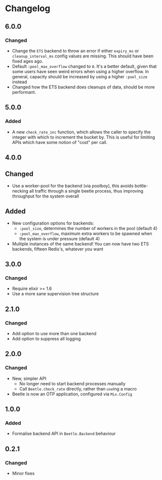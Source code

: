 # Changelog


## 6.0.0

### Changed

- Change the `ETS` backend to throw an error if either `expiry_ms` or
  `cleanup_interval_ms` config values are missing. This should have been fixed
  ages ago.
- Default `:pool_max_overflow` changed to `0`. It's a better default, given
  that some users have seen weird errors when using a higher overflow.
  In general, capacity should be increased by using a higher `:pool_size` instead
- Changed how the ETS backend does cleanups of data, should be more performant.


## 5.0.0

### Added

- A new `check_rate_inc` function, which allows the caller to specify the
  integer with which to increment the bucket by. This is useful for limiting
  APIs which have some notion of "cost" per call.


## 4.0.0

## Changed

- Use a worker-pool for the backend (via poolboy),
  this avoids bottle-necking all traffic through a single beetle
  process, thus improving throughput for the system overall

## Added

- New configuration options for backends:
  - `:pool_size`, determines the number of workers in the pool (default 4)
  - `:pool_max_overflow`, maximum extra workers to be spawned when the
    system is under pressure (default 4)
- Multiple instances of the same backend! You can now have two ETS backends,
  fifteen Redis's, whatever you want


## 3.0.0

### Changed

- Require elixir >= 1.6
- Use a more sane supervision tree structure


## 2.1.0

### Changed

- Add option to use more than one backend
- Add option to suppress all logging


## 2.0.0

### Changed

- New, simpler API
  - No longer need to start backend processes manually
  - Call `Beetle.check_rate` directly, rather than `use`ing a macro
- Beetle is now an OTP application, configured via `Mix.Config`


## 1.0.0

### Added
- Formalise backend API in `Beetle.Backend` behaviour


## 0.2.1

### Changed

- Minor fixes
